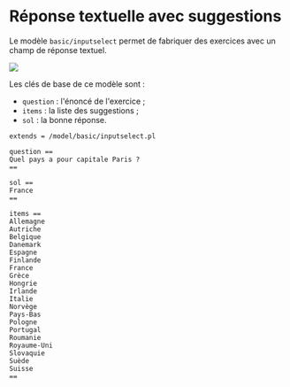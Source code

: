 # Réponse textuelle avec suggestions

Le modèle `basic/inputselect` permet de fabriquer des exercices avec un champ de réponse textuel.

![](inputselect.png)

Les clés de base de ce modèle sont :

  * `question` : l'énoncé de l'exercice ;
  * `items` : la liste des suggestions ;
  * `sol` : la bonne réponse.


```
extends = /model/basic/inputselect.pl

question ==
Quel pays a pour capitale Paris ?
==

sol ==
France
==

items ==
Allemagne
Autriche
Belgique
Danemark
Espagne
Finlande
France
Grèce
Hongrie
Irlande
Italie
Norvège
Pays-Bas
Pologne
Portugal
Roumanie
Royaume-Uni
Slovaquie
Suède
Suisse
==
```
